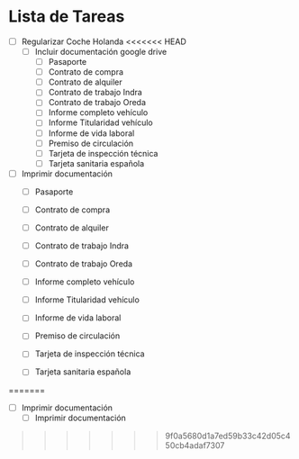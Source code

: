 # Lista de Tareas
-[ ] Regularizar Coche Holanda
<<<<<<< HEAD
  -[ ] Incluir documentación google drive
    -[ ] Pasaporte
    -[ ] Contrato de compra
    -[ ] Contrato de alquiler
    -[ ] Contrato de trabajo Indra
    -[ ] Contrato de trabajo Oreda
    -[ ] Informe completo vehículo
    -[ ] Informe Titularidad vehículo
    -[ ] Informe de vida laboral
    -[ ] Premiso de circulación
    -[ ] Tarjeta de inspección técnica
    -[ ] Tarjeta sanitaria española

-[ ] Imprimir documentación
    -[ ] Pasaporte
    -[ ] Contrato de compra
    -[ ] Contrato de alquiler
    -[ ] Contrato de trabajo Indra
    -[ ] Contrato de trabajo Oreda
    -[ ] Informe completo vehículo
    -[ ] Informe Titularidad vehículo
    -[ ] Informe de vida laboral
    -[ ] Premiso de circulación
    -[ ] Tarjeta de inspección técnica
    -[ ] Tarjeta sanitaria española
    


=======
  -[ ] Imprimir documentación
    -[ ] Imprimir documentación
>>>>>>> 9f0a5680d1a7ed59b33c42d05c450cb4adaf7307
